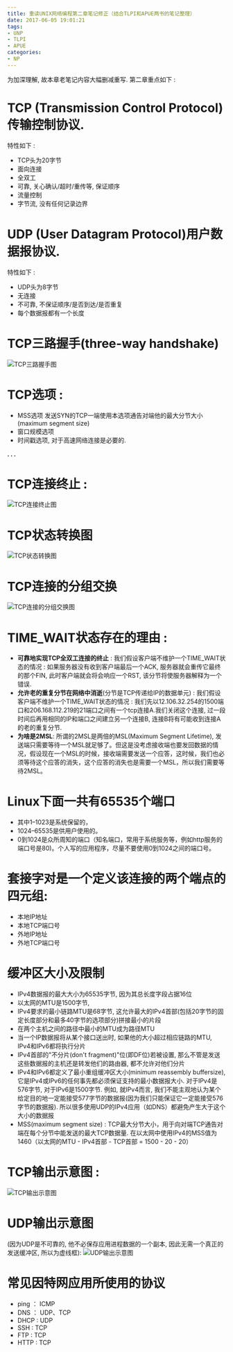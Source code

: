 ```yaml
---
title: 重读UNIX网络编程第二章笔记修正（结合TLPI和APUE两书的笔记整理）
date: 2017-06-05 19:01:21
tags:
- UNP
- TLPI
- APUE
categories:
- NP
---
```


为加深理解, 故本章老笔记内容大幅删减重写.
第二章重点如下 : 

# TCP (Transmission Control Protocol)传输控制协议. 
 
特性如下 : 
- TCP头为20字节
- 面向连接
- 全双工
- 可靠, 关心确认/超时/重传等, 保证顺序
- 流量控制
- 字节流, 没有任何记录边界

# UDP (User Datagram Protocol)用户数据报协议. 
 
特性如下 :
- UDP头为8字节
- 无连接
- 不可靠, 不保证顺序/是否到达/是否重复
- 每个数据报都有一个长度

# TCP三路握手(three-way handshake)

 ![TCP三路握手图](http://img.blog.csdn.net/20170604224047107?watermark/2/text/aHR0cDovL2Jsb2cuY3Nkbi5uZXQvbm9zaXg=/font/5a6L5L2T/fontsize/400/fill/I0JBQkFCMA==/dissolve/70/gravity/SouthEast)
 
# TCP选项 : 
- MSS选项 发送SYN的TCP一端使用本选项通告对端他的最大分节大小(maximum segment size)
- 窗口规模选项
- 时间戳选项, 对于高速网络连接是必要的.
	
**. . .**<!-- more -->
	
# TCP连接终止 :

 ![TCP连接终止图](http://img.blog.csdn.net/20170604230427728?watermark/2/text/aHR0cDovL2Jsb2cuY3Nkbi5uZXQvbm9zaXg=/font/5a6L5L2T/fontsize/400/fill/I0JBQkFCMA==/dissolve/70/gravity/SouthEast)
 
# TCP状态转换图
 
 ![TCP状态转换图](http://img.blog.csdn.net/20170604234518885?watermark/2/text/aHR0cDovL2Jsb2cuY3Nkbi5uZXQvbm9zaXg=/font/5a6L5L2T/fontsize/400/fill/I0JBQkFCMA==/dissolve/70/gravity/SouthEast)
 
# TCP连接的分组交换
 
 ![TCP连接的分组交换图](http://img.blog.csdn.net/20170604234715314?watermark/2/text/aHR0cDovL2Jsb2cuY3Nkbi5uZXQvbm9zaXg=/font/5a6L5L2T/fontsize/400/fill/I0JBQkFCMA==/dissolve/70/gravity/SouthEast)
 
# TIME_WAIT状态存在的理由 :

- **可靠地实现TCP全双工连接的终止** :
我们假设客户端不维护一个TIME_WAIT状态的情况 : 如果服务器没有收到客户端最后一个ACK, 服务器就会重传它最终的那个FIN, 此时客户端就会将会响应一个RST, 该分节将使服务器解释为一个错误.
- **允许老的重复分节在网络中消逝**(分节是TCP传递给IP的数据单元) :
我们假设客户端不维护一个TIME_WAIT状态的情况 : 我们先以12.106.32.254的1500端口和206.168.112.219的21端口之间有一个tcp连接A.我们关闭这个连接, 过一段时间后再用相同的IP和端口之间建立另一个连接B, 连接B将有可能收到连接A的老的重复分节. 
- **为啥是2MSL**: 
所谓的2MSL是两倍的MSL(Maximum Segment Lifetime), 发送端只需要等待一个MSL就足够了。但这是没考虑接收端也要发回数据的情况，假设现在一个MSL的时候，接收端需要发送一个应答，这时候，我们也必须等待这个应答的消失，这个应答的消失也是需要一个MSL，所以我们需要等待2MSL。

# Linux下面一共有65535个端口

- 其中1–1023是系统保留的，
- 1024–65535是供用户使用的。
- 0到1024是众所周知的端口（知名端口，常用于系统服务等，例如http服务的端口号是80)。个人写的应用程序，尽量不要使用0到1024之间的端口号。


# 套接字对是一个定义该连接的两个端点的四元组:

- 本地IP地址
- 本地TCP端口号
- 外地IP地址
- 外地TCP端口号


# 缓冲区大小及限制

- IPv4数据报的最大大小为65535字节, 因为其总长度字段占据16位
- 以太网的MTU是1500字节, 
- IPv4要求的最小链路MTU是68字节, 这允许最大的IPv4首部(包括20字节的固定长度部分和最多40字节的选项部分)拼接最小的片段
- 在两个主机之间的路径中最小的MTU成为路径MTU
- 当一个IP数据报将从某个接口送出时, 如果他的大小超过相应链路的MTU, IPv4和IPv6都将执行分片
- IPv4首部的"不分片(don't fragment)"位(即DF位)若被设置, 那么不管是发送这些数据报的主机还是转发他们的路由器, 都不允许对他们分片
- IPv4和IPv6都定义了最小重组缓冲区大小(minimum reassembly buffersize), 它是IPv4或IPv6的任何事先都必须保证支持的最小数据报大小. 对于IPv4是576字节, 对于IPv6是1500字节. 例如, 就IPv4而言, 我们不能主观地认为某个给定目的地一定能接受577字节的数据报(因为我们只能保证它一定能接受576字节的数据报). 所以很多使用UDP的IPv4应用（如DNS）都避免产生大于这个大小的数据报
- MSS(maximum segment size) : TCP最大分节大小，用于向对端TCP通告对端在每个分节中能发送的最大TCP数据量. 在以太网中使用IPv4的MSS值为1460（以太网的MTU - IPv4首部 - TCP首部 = 1500 - 20 - 20）


# TCP输出示意图 : 
 
 ![TCP输出示意图](http://img.blog.csdn.net/20170607102732371?watermark/2/text/aHR0cDovL2Jsb2cuY3Nkbi5uZXQvbm9zaXg=/font/5a6L5L2T/fontsize/400/fill/I0JBQkFCMA==/dissolve/70/gravity/SouthEast)


# UDP输出示意图 

(因为UDP是不可靠的, 他不必保存应用进程数据的一个副本, 因此无需一个真正的发送缓冲区, 所以为虚线框): 
 ![UDP输出示意图](http://img.blog.csdn.net/20170607102827548?watermark/2/text/aHR0cDovL2Jsb2cuY3Nkbi5uZXQvbm9zaXg=/font/5a6L5L2T/fontsize/400/fill/I0JBQkFCMA==/dissolve/70/gravity/SouthEast)


# 常见因特网应用所使用的协议

- ping ： ICMP
- DNS ： UDP、TCP 
- DHCP : UDP
- SSH : TCP
- FTP : TCP
- HTTP : TCP
 